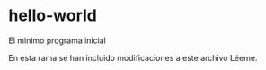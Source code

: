 # hello-world
El minimo programa inicial

En esta rama se han incluido modificaciones a este archivo Léeme.
